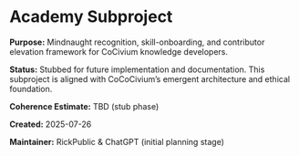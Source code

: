 <!-- Filename: README_academy.md -->
# Academy Subproject

**Purpose:**
Mindnaught recognition, skill-onboarding, and contributor elevation framework for CoCivium knowledge developers.

**Status:**
Stubbed for future implementation and documentation. This subproject is aligned with CoCoCivium’s emergent architecture and ethical foundation.

**Coherence Estimate:**
TBD (stub phase)

**Created:** 2025-07-26

**Maintainer:** RickPublic & ChatGPT (initial planning stage)

